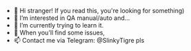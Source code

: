- 👋 Hi stranger! If you read this, you're looking for something)
- 👀 I’m interested in QA manual/auto and...
- 🌱 I’m currently trying to learn it.
- 💞️ When you'll find some issues,
- 📫 Contact me via Telegram: @SlinkyTigre pls

<!---
GarretQA/GarretQA is a ✨ special ✨ repository because its `README.md` (this file) appears on your GitHub profile.
You can click the Preview link to take a look at your changes.
--->
